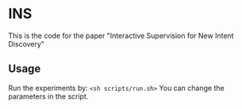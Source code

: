 # INS
This is the code for the paper "Interactive Supervision for New Intent Discovery"
## Usage
Run the experiments by:
`<sh scripts/run.sh>`
You can change the parameters in the script.
